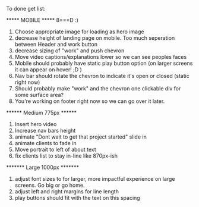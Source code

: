 To done get list:

***** MOBILE *****   8===D :)

1. Choose appropriate image for loading as hero image
2. decrease height of landing page on mobile. Too much seperation between Header and work button
3. decrease sizing of "work" and push chevron
4. Move video captions/explanations lower so we can see peoples faces
5. Mobile should probably have static play button option (on larger screens it can appear on hover! ;D )
6. Nav bar should rotate the chevron to indicate it's open or closed (static right now)
7. Should probably make "work" and the chevron one clickable div for some surface area?
7. You're working on footer right now so we can go over it later.



****** Medium 775px ******
1. Insert hero video
2. Increase nav bars height
3. animate "Dont wait to get that project started" slide in
4. animate clients to fade in
5. Move portrait to left of about text
6. fix clients list to stay in-line like 870px-ish


******* Large 1000px *******
1. adjust font sizes to for larger, more impactful experience on large screens. Go big or go home.
3. adjust left and right margins for line length
2. play buttons should fit with the text on this spacing
